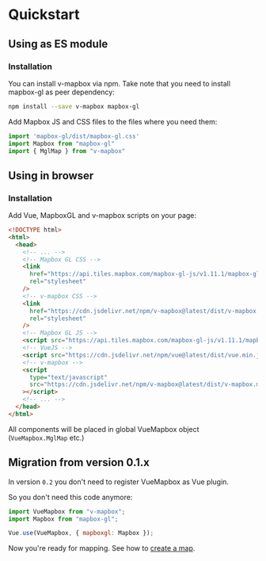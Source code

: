 # Quickstart

## Using as ES module

### Installation

You can install v-mapbox via npm. Take note that you need to install mapbox-gl as peer dependency:

```bash
npm install --save v-mapbox mapbox-gl
```

Add Mapbox JS and CSS files to the files where you need them:

```js
import 'mapbox-gl/dist/mapbox-gl.css'
import Mapbox from "mapbox-gl"
import { MglMap } from "v-mapbox"
```

## Using in browser

### Installation

Add Vue, MapboxGL and v-mapbox scripts on your page:

```html
<!DOCTYPE html>
<html>
  <head>
    <!-- ... -->
    <!-- Mapbox GL CSS -->
    <link
      href="https://api.tiles.mapbox.com/mapbox-gl-js/v1.11.1/mapbox-gl.css"
      rel="stylesheet"
    />
    <!-- v-mapbox CSS -->
    <link
      href="https://cdn.jsdelivr.net/npm/v-mapbox@latest/dist/v-mapbox.css"
      rel="stylesheet"
    />
    <!-- Mapbox GL JS -->
    <script src="https://api.tiles.mapbox.com/mapbox-gl-js/v1.11.1/mapbox-gl.js"></script>
    <!-- VueJS -->
    <script src="https://cdn.jsdelivr.net/npm/vue@latest/dist/vue.min.js"></script>
    <!-- v-mapbox -->
    <script
      type="text/javascript"
      src="https://cdn.jsdelivr.net/npm/v-mapbox@latest/dist/v-mapbox.min.js"
    ></script>
    <!-- ... -->
  </head>
</html>
```

All components will be placed in global VueMapbox object (`VueMapbox.MglMap` etc.)

## Migration from version 0.1.x

In version `0.2` you don't need to register VueMapbox as Vue plugin.

So you don't need this code anymore:

```js
import VueMapbox from "v-mapbox";
import Mapbox from "mapbox-gl";

Vue.use(VueMapbox, { mapboxgl: Mapbox });
```

Now you're ready for mapping. See how to [create a map](/guide/basemap.md).
